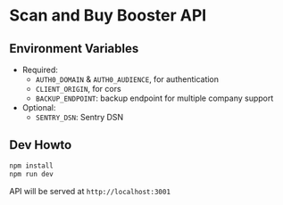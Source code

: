# Scan and Buy Booster API


## Environment Variables

- Required:
  - `AUTH0_DOMAIN` & `AUTH0_AUDIENCE`, for authentication
  - `CLIENT_ORIGIN`, for cors
  - `BACKUP_ENDPOINT`: backup endpoint for multiple company support
- Optional:
  - `SENTRY_DSN`: Sentry DSN

## Dev Howto

```bash
npm install
npm run dev
```

API will be served at `http://localhost:3001`
